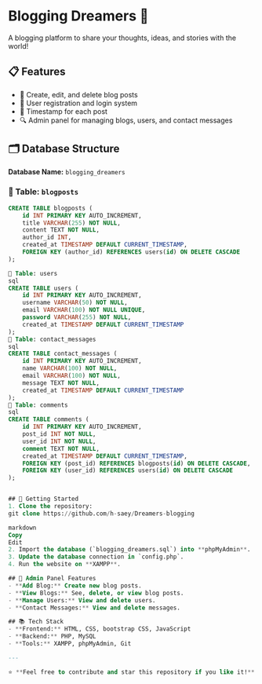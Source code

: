 # Blogging Dreamers 🌟

A blogging platform to share your thoughts, ideas, and stories with the world!

## 📋 Features

- 📝 Create, edit, and delete blog posts
- 👥 User registration and login system
- 📅 Timestamp for each post
- 🔍 Admin panel for managing blogs, users, and contact messages

## 🗂 Database Structure

**Database Name:** `blogging_dreamers`

### 📄 Table: `blogposts`

```sql
CREATE TABLE blogposts (
    id INT PRIMARY KEY AUTO_INCREMENT,
    title VARCHAR(255) NOT NULL,
    content TEXT NOT NULL,
    author_id INT,
    created_at TIMESTAMP DEFAULT CURRENT_TIMESTAMP,
    FOREIGN KEY (author_id) REFERENCES users(id) ON DELETE CASCADE
);

📄 Table: users
sql
CREATE TABLE users (
    id INT PRIMARY KEY AUTO_INCREMENT,
    username VARCHAR(50) NOT NULL,
    email VARCHAR(100) NOT NULL UNIQUE,
    password VARCHAR(255) NOT NULL,
    created_at TIMESTAMP DEFAULT CURRENT_TIMESTAMP
);
📄 Table: contact_messages
sql
CREATE TABLE contact_messages (
    id INT PRIMARY KEY AUTO_INCREMENT,
    name VARCHAR(100) NOT NULL,
    email VARCHAR(100) NOT NULL,
    message TEXT NOT NULL,
    created_at TIMESTAMP DEFAULT CURRENT_TIMESTAMP
);
📄 Table: comments
sql
CREATE TABLE comments (
    id INT PRIMARY KEY AUTO_INCREMENT,
    post_id INT NOT NULL,
    user_id INT NOT NULL,
    comment TEXT NOT NULL,
    created_at TIMESTAMP DEFAULT CURRENT_TIMESTAMP,
    FOREIGN KEY (post_id) REFERENCES blogposts(id) ON DELETE CASCADE,
    FOREIGN KEY (user_id) REFERENCES users(id) ON DELETE CASCADE
);


## 🚀 Getting Started
1. Clone the repository:
git clone https://github.com/h-saey/Dreamers-blogging

markdown
Copy
Edit
2. Import the database (`blogging_dreamers.sql`) into **phpMyAdmin**.
3. Update the database connection in `config.php`.
4. Run the website on **XAMPP**.

## 🔧 Admin Panel Features
- **Add Blog:** Create new blog posts.
- **View Blogs:** See, delete, or view blog posts.
- **Manage Users:** View and delete users.
- **Contact Messages:** View and delete messages.

## 📚 Tech Stack
- **Frontend:** HTML, CSS, bootstrap CSS, JavaScript
- **Backend:** PHP, MySQL
- **Tools:** XAMPP, phpMyAdmin, Git

---

⭐ **Feel free to contribute and star this repository if you like it!** ⭐
```
